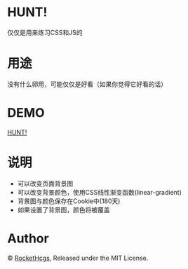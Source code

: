 # HUNT!  
仅仅是用来练习CSS和JS的

# 用途  
没有什么卵用，可能仅仅是好看（如果你觉得它好看的话）

# DEMO  
[HUNT!](http://hunt.rhw-team.com/)

# 说明  
- 可以改变页面背景图
- 可以改变背景颜色，使用CSS线性渐变函数(linear-gradient)
- 背景图与颜色保存在Cookie中(180天)
- 如果设置了背景图，颜色将被覆盖

# Author  
© [RocketHcgs](http://rockethcgs.me/), Released under the MIT License.
